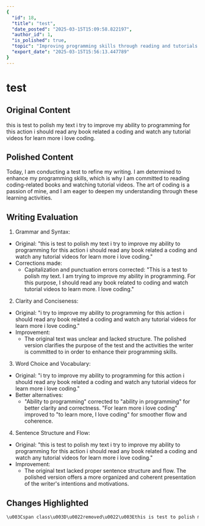 ```yaml
---
{
  "id": 18,
  "title": "test",
  "date_posted": "2025-03-15T15:09:58.822197",
  "author_id": 1,
  "is_polished": true,
  "topic": "Improving programming skills through reading and tutorials.",
  "export_date": "2025-03-15T15:56:13.447789"
}
---
```


# test

## Original Content

this is test to polish my text i try to improve my ability to programming for this action i should read any book related a coding and watch any tutorial videos for learn more i love coding.


## Polished Content

Today, I am conducting a test to refine my writing. I am determined to enhance my programming skills, which is why I am committed to reading coding-related books and watching tutorial videos. The art of coding is a passion of mine, and I am eager to deepen my understanding through these learning activities.

## Writing Evaluation

1. Grammar and Syntax:
- Original: "this is test to polish my text i try to improve my ability to programming for this action i should read any book related a coding and watch any tutorial videos for learn more i love coding."
- Corrections made: 
    - Capitalization and punctuation errors corrected: "This is a test to polish my text. I am trying to improve my ability in programming. For this purpose, I should read any book related to coding and watch tutorial videos to learn more. I love coding."

2. Clarity and Conciseness:
- Original: "i try to improve my ability to programming for this action i should read any book related a coding and watch any tutorial videos for learn more i love coding."
- Improvement: 
    - The original text was unclear and lacked structure. The polished version clarifies the purpose of the test and the activities the writer is committed to in order to enhance their programming skills.

3. Word Choice and Vocabulary:
- Original: "i try to improve my ability to programming for this action i should read any book related a coding and watch any tutorial videos for learn more i love coding."
- Better alternatives: 
    - "Ability to programming" corrected to "ability in programming" for better clarity and correctness. "For learn more i love coding" improved to "to learn more, I love coding" for smoother flow and coherence.

4. Sentence Structure and Flow:
- Original: "this is test to polish my text i try to improve my ability to programming for this action i should read any book related a coding and watch any tutorial videos for learn more i love coding."
- Improvement: 
    - The original text lacked proper sentence structure and flow. The polished version offers a more organized and coherent presentation of the writer's intentions and motivations.

## Changes Highlighted

```html
\u003Cspan class\u003D\u0022removed\u0022\u003Ethis is test to polish my text i try to improve my ability to programming for this action i should read any book related a coding and watch any tutorial videos for learn more i love coding.\u003C/span\u003E\u003Cbr\u003E\u003Cspan class\u003D\u0022added\u0022\u003EToday, I am conducting a test to refine my writing. I am determined to enhance my programming skills, which is why I am committed to reading coding\u002Drelated books and watching tutorial videos. The art of coding is a passion of mine, and I am eager to deepen my understanding through these learning activities.\u003C/span\u003E
```
